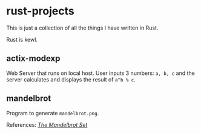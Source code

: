 # rust-projects

This is just a collection of all the things I have written in Rust.

Rust is kewl.

## actix-modexp
 Web Server that runs on local host. User inputs 3 numbers: `a, b, c` and the server calculates and displays the result of `a^b % c`.

## mandelbrot
 Program to generate `mandelbrot.png`.
 
 References:
 [_The Mandelbrot Set_](https://en.wikipedia.org/wiki/Mandelbrot_set)
